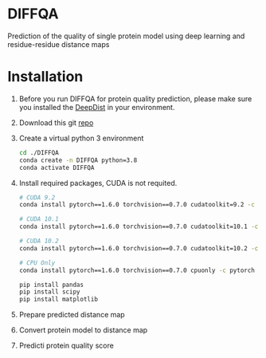 # DIFFQA

Prediction of the quality of single protein model using deep learning and residue-residue distance maps



# Installation

1. Before you run DIFFQA for protein quality prediction, please make sure you installed the [DeepDist](https://github.com/jianlin-cheng/DeepDist) in your environment.

2. Download this git [repo](https://github.com/jianlin-cheng/DIFFQA.git)

3. Create a virtual python 3 environment 

   ```bash
   cd ./DIFFQA
   conda create -n DIFFQA python=3.8
   conda activate DIFFQA
   ```

4. Install required packages, CUDA is not requited.

   ```bash
   # CUDA 9.2
   conda install pytorch==1.6.0 torchvision==0.7.0 cudatoolkit=9.2 -c pytorch
   
   # CUDA 10.1
   conda install pytorch==1.6.0 torchvision==0.7.0 cudatoolkit=10.1 -c pytorch
   
   # CUDA 10.2
   conda install pytorch==1.6.0 torchvision==0.7.0 cudatoolkit=10.2 -c pytorch
   
   # CPU Only
   conda install pytorch==1.6.0 torchvision==0.7.0 cpuonly -c pytorch
   
   pip install pandas
   pip install scipy
   pip install matplotlib
   ```

5. Prepare predicted distance map

6. Convert protein model to distance map

7. Predicti protein quality score